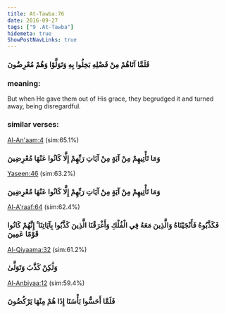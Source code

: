 ```yaml
---
title: At-Tawba:76
date: 2016-09-27
tags: ["9 .At-Tawba"]
hidemeta: true 
ShowPostNavLinks: true 
---
```

### فَلَمَّا آتَاهُمْ مِنْ فَضْلِهِ بَخِلُوا بِهِ وَتَوَلَّوْا وَهُمْ مُعْرِضُونَ
### meaning: 
But when He gave them out of His grace, they begrudged it and turned away, being disregardful.
### similar verses: 

[Al-An'aam:4](/6/4) (sim:65.1%)

### وَمَا تَأْتِيهِمْ مِنْ آيَةٍ مِنْ آيَاتِ رَبِّهِمْ إِلَّا كَانُوا عَنْهَا مُعْرِضِينَ

[Yaseen:46](/36/46) (sim:63.2%)

### وَمَا تَأْتِيهِمْ مِنْ آيَةٍ مِنْ آيَاتِ رَبِّهِمْ إِلَّا كَانُوا عَنْهَا مُعْرِضِينَ

[Al-A'raaf:64](/7/64) (sim:62.4%)

### فَكَذَّبُوهُ فَأَنْجَيْنَاهُ وَالَّذِينَ مَعَهُ فِي الْفُلْكِ وَأَغْرَقْنَا الَّذِينَ كَذَّبُوا بِآيَاتِنَا ۚ إِنَّهُمْ كَانُوا قَوْمًا عَمِينَ

[Al-Qiyaama:32](/75/32) (sim:61.2%)

### وَلَٰكِنْ كَذَّبَ وَتَوَلَّىٰ

[Al-Anbiyaa:12](/21/12) (sim:59.4%)

### فَلَمَّا أَحَسُّوا بَأْسَنَا إِذَا هُمْ مِنْهَا يَرْكُضُونَ

